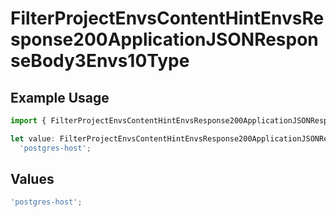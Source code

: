 # FilterProjectEnvsContentHintEnvsResponse200ApplicationJSONResponseBody3Envs10Type

## Example Usage

```typescript
import { FilterProjectEnvsContentHintEnvsResponse200ApplicationJSONResponseBody3Envs10Type } from '@vercel/client/models/operations';

let value: FilterProjectEnvsContentHintEnvsResponse200ApplicationJSONResponseBody3Envs10Type =
  'postgres-host';
```

## Values

```typescript
'postgres-host';
```
